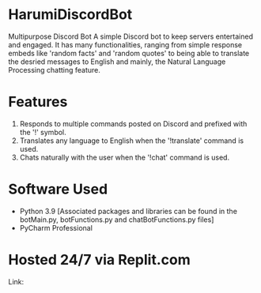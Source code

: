 # HarumiDiscordBot
Multipurpose Discord Bot 
A simple Discord bot to keep servers entertained and engaged. 
It has many functionalities, ranging from simple response embeds like 'random facts' and 'random quotes' to being able to translate the desried messages to English and mainly, the Natural Language Processing chatting feature.

# Features
1) Responds to multiple commands posted on Discord and prefixed with the '!' symbol.
2) Translates any language to English when the '!translate' command is used.
3) Chats naturally with the user when the '!chat' command is used.

# Software Used
- Python 3.9 [Associated packages and libraries can be found in the botMain.py, botFunctions.py and chatBotFunctions.py files]
- PyCharm Professional

# Hosted 24/7 via Replit.com
Link: 

